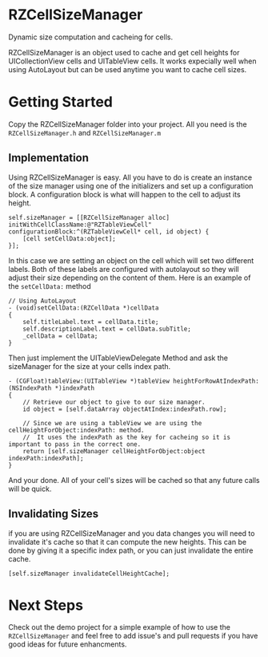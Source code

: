 RZCellSizeManager
=================

Dynamic size computation and cacheing for cells.

RZCellSizeManager is an object used to cache and get cell heights for UICollectionView cells and UITableView cells.  It works expecially well when using AutoLayout but can be used anytime you want to cache cell sizes.


Getting Started
===============


Copy the RZCellSizeManager folder into your project.  All you need is the ```RZCellSizeManager.h``` and ```RZCellSizeManager.m```

Implementation
--------------

Using RZCellSizeManager is easy.  All you have to do is create an instance of the size manager using one of the initializers and set up a configuration block.  A configuration block is what will happen to the cell to adjust its height.

```
self.sizeManager = [[RZCellSizeManager alloc] initWithCellClassName:@"RZTableViewCell" configurationBlock:^(RZTableViewCell* cell, id object) {
    [cell setCellData:object];
}];
```

In this case we are setting an object on the cell which will set two different labels.  Both of these labels are configured with autolayout so they will adjust their size depending on the content of them.  Here is an example of the  ```setCellData:``` method

```
// Using AutoLayout
- (void)setCellData:(RZCellData *)cellData
{
    self.titleLabel.text = cellData.title;
    self.descriptionLabel.text = cellData.subTitle;
    _cellData = cellData;
}
```

Then just implement the UITableViewDelegate Method and ask the sizeManager for the size at your cells index path.

```
- (CGFloat)tableView:(UITableView *)tableView heightForRowAtIndexPath:(NSIndexPath *)indexPath
{
    // Retrieve our object to give to our size manager.
    id object = [self.dataArray objectAtIndex:indexPath.row];
    
    // Since we are using a tableView we are using the cellHeightForObject:indexPath: method.
    //  It uses the indexPath as the key for cacheing so it is important to pass in the correct one.
    return [self.sizeManager cellHeightForObject:object indexPath:indexPath];
}
```
And your done.  All of your cell's sizes will be cached so that any future calls will be quick.


Invalidating Sizes
------------------

if you are using RZCellSizeManager and you data changes you will need to invalidate it's cache so that it can compute the new heights.  This can be done by giving it a specific index path, or you can just invalidate the entire cache.
```
[self.sizeManager invalidateCellHeightCache];
```

Next Steps
==========

Check out the demo project for a simple example of how to use the ```RZCellSizeManager``` and feel free to add issue's and pull requests if you have good ideas for future enhancments.

